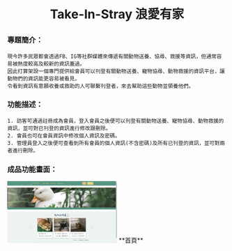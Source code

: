 # <p align="center">Take-In-Stray 浪愛有家</p>  
### 專題簡介：  
```
現今許多民眾都會透過FB、IG等社群媒體來傳遞有關動物送養、協尋、救援等資訊，但通常容易被熱度較高及較新的資訊蓋過。
因此打算架設一個專門提供給會員可以刊登有關動物送養、寵物協尋、動物救援的資訊平台，讓動物們的資訊能更容易被看見，
令看到資訊有意願收養或救助的人可聯繫刊登者，來去幫助這些動物並領養他們。
```
### 功能描述：
```
1. 訪客可通過註冊成為會員，登入會員之後便可以刊登有關動物送養、寵物協尋、動物救援的資訊，並可對已刊登的資訊進行修改跟刪除。
2. 會員也可在會員資訊中修改個人資訊及密碼。
3. 管理員登入之後便可查看到所有會員的個人資訊(不含密碼)及所有已刊登的資訊，並可對兩者進行刪除。 
```
### 成品功能畫面：  
<img src="./img/demo1.png" width="50%"/>  
 **首頁**  
 
